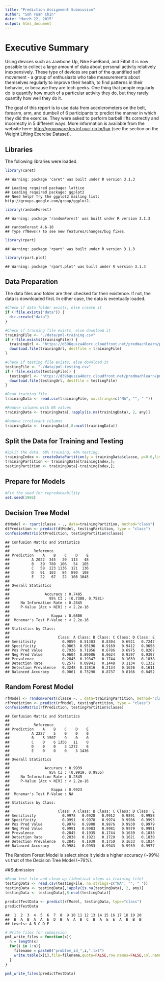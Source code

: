 ```yaml
---
title: "Prediction Assignment Submission"
author: "Soh Yuan Chin"
date: "March 22, 2015"
output: html_document
---
```


# Executive Summary
Using devices such as Jawbone Up, Nike FuelBand, and Fitbit it is now possible to collect a large amount of data about personal activity relatively inexpensively. These type of devices are part of the quantified self movement - a group of enthusiasts who take measurements about themselves regularly to improve their health, to find patterns in their behavior, or because they are tech geeks. One thing that people regularly do is quantify how much of a particular activity they do, but they rarely quantify how well they do it. 

The goal of this report is to use data from accelerometers on the belt, forearm, arm, and dumbell of 6 participants to predict the manner in which they did the exercise. They were asked to perform barbell lifts correctly and incorrectly in 5 different ways. More information is available from the website here: http://groupware.les.inf.puc-rio.br/har (see the section on the Weight Lifting Exercise Dataset).

## Libraries
The following libraries were loaded.

```r
library(caret)
```

```
## Warning: package 'caret' was built under R version 3.1.3
```

```
## Loading required package: lattice
## Loading required package: ggplot2
## Need help? Try the ggplot2 mailing list: http://groups.google.com/group/ggplot2.
```

```r
library(randomForest)
```

```
## Warning: package 'randomForest' was built under R version 3.1.3
```

```
## randomForest 4.6-10
## Type rfNews() to see new features/changes/bug fixes.
```

```r
library(rpart)
```

```
## Warning: package 'rpart' was built under R version 3.1.3
```

```r
library(rpart.plot)
```

```
## Warning: package 'rpart.plot' was built under R version 3.1.3
```

## Data Preparation
The data files and folder are then checked for their existence. If not, the data is downloaded first. In either case, the data is eventually loaded.

```r
#Check if data folder exists, else create it
if (!file.exists("data")) {
  dir.create("data")
}

#Check if training file exists, else download it
trainingFile <- "./data/pml-training.csv"
if (!file.exists(trainingFile)) {
  trainingUrl <- "https://d396qusza40orc.cloudfront.net/predmachlearn/pml-training.csv"
  download.file(trainingUrl, destfile = trainingFile)
}

#Check if testing file exists, else download it
testingFile <- "./data/pml-testing.csv"
if (!file.exists(testingFile)) {
  testingUrl <- "https://d396qusza40orc.cloudfront.net/predmachlearn/pml-testing.csv"
  download.file(testingUrl, destfile = testingFile)
}

#Read training file
trainingData <- read.csv(trainingFile, na.strings=c("NA", "", " "))

#Remove columns with NA values
trainingData <- trainingData[,!apply(is.na(trainingData), 2, any)]

#Remove irrelevant columns
trainingData <- trainingData[,8:ncol(trainingData)]
```

## Split the Data for Training and Testing

```r
#Split the data. 60% training, 40% testing.
trainingIndex <- createDataPartition(y = trainingData$classe, p=0.6,list=FALSE);
trainingPartition <- trainingData[trainingIndex,];
testingPartition <- trainingData[-trainingIndex,];
```

## Prepare for Models

```r
#Fix the seed for reproduceability
set.seed(1986)
```

## Decision Tree Model

```r
dtModel <- rpart(classe ~ ., data=trainingPartition, method="class")
dtPrediction <- predict(dtModel, testingPartition, type = "class")
confusionMatrix(dtPrediction, testingPartition$classe)
```

```
## Confusion Matrix and Statistics
## 
##           Reference
## Prediction    A    B    C    D    E
##          A 2022  345   20  113   48
##          B   39  780  106   54  105
##          C   58  223 1136  121  136
##          D   91  103   84  890  108
##          E   22   67   22  108 1045
## 
## Overall Statistics
##                                           
##                Accuracy : 0.7485          
##                  95% CI : (0.7388, 0.7581)
##     No Information Rate : 0.2845          
##     P-Value [Acc > NIR] : < 2.2e-16       
##                                           
##                   Kappa : 0.6806          
##  Mcnemar's Test P-Value : < 2.2e-16       
## 
## Statistics by Class:
## 
##                      Class: A Class: B Class: C Class: D Class: E
## Sensitivity            0.9059  0.51383   0.8304   0.6921   0.7247
## Specificity            0.9063  0.95196   0.9169   0.9412   0.9658
## Pos Pred Value         0.7936  0.71956   0.6786   0.6975   0.8267
## Neg Pred Value         0.9604  0.89086   0.9624   0.9397   0.9397
## Prevalence             0.2845  0.19347   0.1744   0.1639   0.1838
## Detection Rate         0.2577  0.09941   0.1448   0.1134   0.1332
## Detection Prevalence   0.3248  0.13816   0.2134   0.1626   0.1611
## Balanced Accuracy      0.9061  0.73290   0.8737   0.8166   0.8452
```

## Random Forest Model

```r
rfModel <- randomForest(classe ~. , data=trainingPartition, method="class")
rfPrediction <- predict(rfModel, testingPartition, type = "class")
confusionMatrix(rfPrediction, testingPartition$classe)
```

```
## Confusion Matrix and Statistics
## 
##           Reference
## Prediction    A    B    C    D    E
##          A 2227    5    0    0    0
##          B    5 1507    9    0    0
##          C    0    6 1356   11    0
##          D    0    0    3 1272    6
##          E    0    0    0    3 1436
## 
## Overall Statistics
##                                           
##                Accuracy : 0.9939          
##                  95% CI : (0.9919, 0.9955)
##     No Information Rate : 0.2845          
##     P-Value [Acc > NIR] : < 2.2e-16       
##                                           
##                   Kappa : 0.9923          
##  Mcnemar's Test P-Value : NA              
## 
## Statistics by Class:
## 
##                      Class: A Class: B Class: C Class: D Class: E
## Sensitivity            0.9978   0.9928   0.9912   0.9891   0.9958
## Specificity            0.9991   0.9978   0.9974   0.9986   0.9995
## Pos Pred Value         0.9978   0.9908   0.9876   0.9930   0.9979
## Neg Pred Value         0.9991   0.9983   0.9981   0.9979   0.9991
## Prevalence             0.2845   0.1935   0.1744   0.1639   0.1838
## Detection Rate         0.2838   0.1921   0.1728   0.1621   0.1830
## Detection Prevalence   0.2845   0.1939   0.1750   0.1633   0.1834
## Balanced Accuracy      0.9984   0.9953   0.9943   0.9939   0.9977
```

The Random Forest Model is select since it yields a higher accuracy (~99%) vs that of the Decision Tree Model (~76%).

##Submission

```r
#Read test file and clean up (identical steps as training file)
testingData <- read.csv(testingFile, na.strings=c("NA", "", " "))
testingData <- testingData[,!apply(is.na(testingData), 2, any)]
testingData <- testingData[,8:ncol(testingData)]

predictTestData <- predict(rfModel, testingData, type="class")
predictTestData
```

```
##  1  2  3  4  5  6  7  8  9 10 11 12 13 14 15 16 17 18 19 20 
##  B  A  B  A  A  E  D  B  A  A  B  C  B  A  E  E  A  B  B  B 
## Levels: A B C D E
```

```r
# Write files for submission
pml_write_files = function(x){
  n = length(x)
  for(i in 1:n){
    filename = paste0("problem_id_",i,".txt")
    write.table(x[i],file=filename,quote=FALSE,row.names=FALSE,col.names=FALSE)
  }
}

pml_write_files(predictTestData)
```
